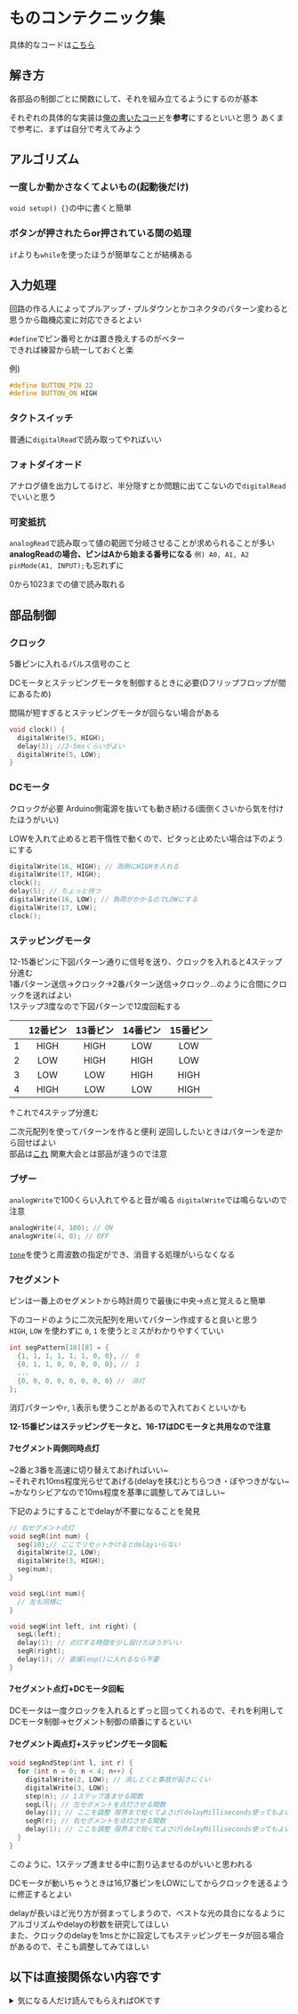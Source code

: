 # ものコンテクニック集

具体的なコードは[こちら](https://github.com/jinnosukeKato/Monokon-Template/blob/master/monokon_template.ino)

## 解き方

各部品の制御ごとに関数にして、それを組み立てるようにするのが基本

それぞれの具体的な実装は[俺の書いたコード](https://github.com/jinnosukeKato/Monokon-Template/blob/master/monokon_template.ino)を**参考**にするといいと思う
あくまで参考に、まずは自分で考えてみよう

## アルゴリズム

### 一度しか動かさなくてよいもの(起動後だけ)

`void setup() {}`の中に書くと簡単

### ボタンが押されたらor押されている間の処理

`if`よりも`while`を使ったほうが簡単なことが結構ある

## 入力処理

回路の作る人によってプルアップ・プルダウンとかコネクタのパターン変わると思うから臨機応変に対応できるとよい

`#define`でピン番号とかは置き換えするのがベター  
できれば練習から統一しておくと楽

例)
```c++
#define BUTTON_PIN 22
#define BUTTON_ON HIGH
```

### タクトスイッチ

普通に`digitalRead`で読み取ってやればいい

### フォトダイオード

アナログ値を出力してるけど、半分隠すとか問題に出てこないので`digitalRead`でいいと思う

### 可変抵抗

`analogRead`で読み取って値の範囲で分岐させることが求められることが多い  
**analogReadの場合、ピンはAから始まる番号になる** `例) A0, A1, A2`  
`pinMode(A1, INPUT);`も忘れずに

0から1023までの値で読み取れる

## 部品制御

### クロック

5番ピンに入れるパルス信号のこと

DCモータとステッピングモータを制御するときに必要(Dフリップフロップが間にあるため)

間隔が短すぎるとステッピングモータが回らない場合がある

```c++
void clock() {
  digitalWrite(5, HIGH);
  delay(3); //2-5msくらいがよい
  digitalWrite(5, LOW);
}
```

### DCモータ

クロックが必要
Arduino側電源を抜いても動き続ける(面倒くさいから気を付けたほうがいい)

LOWを入れて止めると若干惰性で動くので、ピタっと止めたい場合は下のようにする

```c++
digitalWrite(16, HIGH); // 両側にHIGHを入れる
digitalWrite(17, HIGH);
clock();
delay(5); // ちょっと待つ
digitalWrite(16, LOW); // 負荷がかかるのでLOWにする
digitalWrite(17, LOW);
clock();
```

### ステッピングモータ

12-15番ピンに下図パターン通りに信号を送り、クロックを入れると4ステップ分進む  
1番パターン送信→クロック→2番パターン送信→クロック...のように合間にクロックを送ればよい  
1ステップ3度なので下図パターンで12度回転する

|     | 12番ピン | 13番ピン | 14番ピン | 15番ピン  | 
| :-: | :------: | :------: | :------: | :------: | 
| 1   | HIGH     | HIGH     | LOW      | LOW      | 
| 2   | LOW      | HIGH     | HIGH     | LOW      | 
| 3   | LOW      | LOW      | HIGH     | HIGH     | 
| 4   | HIGH     | LOW      | LOW      | HIGH     | 

↑これで4ステップ分進む

二次元配列を使ってパターンを作ると便利
逆回ししたいときはパターンを逆から回せばよい  
部品は[これ](https://akizukidenshi.com/catalog/g/gP-11839/) 
関東大会とは部品が違うので注意

### ブザー

`analogWrite`で100くらい入れてやると音が鳴る `digitalWrite`では鳴らないので注意

```c++
analogWrite(4, 100); // ON
analogWrite(4, 0); // OFF
```

[`tone`](http://www.musashinodenpa.com/arduino/ref/index.php?f=0&pos=2484)を使うと周波数の指定ができ、消音する処理がいらなくなる

### 7セグメント

ピンは一番上のセグメントから時計周りで最後に中央→点と覚えると簡単

下のコードのように二次元配列を用いてパターン作成すると良いと思う  
`HIGH`, `LOW` を使わずに `0`, `1` を使うとミスがわかりやすくていい

```c++
int segPattern[10][8] = {
  {1, 1, 1, 1, 1, 1, 0, 0}, //　0
  {0, 1, 1, 0, 0, 0, 0, 0}, //　1
  ...
  {0, 0, 0, 0, 0, 0, 0, 0} //　消灯
};
```

消灯パターンや`r`, `l`表示も使うことがあるので入れておくといいかも

**12-15番ピンはステッピングモータと、16-17はDCモータと共用なので注意**

#### 7セグメント両側同時点灯

~2番と3番を高速に切り替えてあげればいい~  
~それぞれ10ms程度光らせてあげる(delayを挟む)とちらつき・ぼやつきがない~  
~かなりシビアなので10ms程度を基準に調整してみてほしい~

下記のようにすることでdelayが不要になることを発見

```c++
// 右セグメント点灯
void segR(int num) {
  seg(10);// ここでリセットかけるとdelayいらない
  digitalWrite(2, LOW);
  digitalWrite(3, HIGH);
  seg(num);
}

void segL(int num){
  // 左も同様に
}

void segW(int left, int right) {
  segL(left);
  delay(1); // 点灯する時間を少し設けたほうがいい
  segR(right);
  delay(1); // 直接loop()に入れるなら不要
}
```

#### 7セグメント点灯+DCモータ回転

DCモータは一度クロックを入れるとずっと回ってくれるので、それを利用してDCモータ制御→セグメント制御の順番にするといい

#### 7セグメント両点灯+ステッピングモータ回転

```c++
void segAndStep(int l, int r) {
  for (int n = 0; n < 4; n++) {
    digitalWrite(2, LOW); // 消しとくと事故が起きにくい
    digitalWrite(3, LOW);
    step(n); // 1ステップ進ませる関数
    segL(l); // 左セグメントを点灯させる関数
    delay(1); // ここを調整 限界まで短くてよさげ(delayMilliseconds使ってもよい)
    segR(r); // 右セグメントを点灯させる関数
    delay(1); // ここを調整 限界まで短くてよさげ(delayMilliseconds使ってもよい)
  }
}
```

このように、1ステップ進ませる中に割り込ませるのがいいと思われる

DCモータが動いちゃうときは16,17番ピンをLOWにしてからクロックを送るように修正するとよい

delayが長いほど光り方が弱まってしまうので、ベストな光の具合になるようにアルゴリズムやdelayの秒数を研究してほしい  
また、クロックのdelayを1msとかに設定してもステッピングモータが回る場合があるので、そこも調整してみてほしい
## 以下は直接関係ない内容です

<details>
<summary>気になる人だけ読んでもらえればOKです</summary>
ここから下は将来誰かがやってくれると面白いと思う内容

全然直接的には関係ないです 読み飛ばしてくれてOK

### IDEの選択

Arduino IDEを使うのが標準だけど、 Jetbrains の [CLion](https://www.jetbrains.com/ja-jp/clion/) などの強力なIDE使えばめちゃくちゃ楽できそう  
やってみたけどPlatform.ioがうまく入らず断念

ちなみに Jetbrains の IDE は学生ならすべて無料なので強くお勧めする

### 言語仕様

俺はC系に詳しくないので間違ってたらごめんなさい
  
`HIGH`は0以外の値、`LOW`は0と等価なので、頭いい人はbit演算とか使うと関東レベルでも楽に解けるかも

Cに準拠していると思われがちなArduino言語だけど、実はC++11なのでfor-eachとかが普通に使える  
正確には`avr-g++`でAVR向けに[クロスコンパイルしている](https://garretlab.web.fc2.com/arduino/introduction/compile_process/)  
なので設定ファイルいじったりコンパイラ差し替えればC++17とかも行けたはず  
詳しくは Arduino forum とかを漁ると[出てくる](https://forum.arduino.cc/t/arduino-and-c-17-avr-gcc-8-x/545021/2)かも

そもそもAVR向けにコンパイルできればいいので、今Bunで話題のZig([成功してる](https://zenn.dev/k_abe/articles/1dc65f8345d908))とか最近でたCarbon(C++互換らしい)とか[Rust](https://book.avr-rust.com/)でもやれそう
ゴリゴリのC++とか高度なCとかでやっても普通に採点できるのかみたいなところはある

Zigはavrdudeを入れるだけでできるっぽい  
自宅PCでやったけど日本語ユーザ名対応してなくて断念(対応するっぽい)
